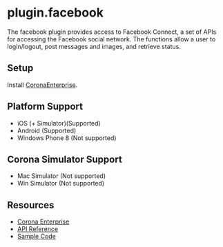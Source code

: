 # plugin.facebook

The facebook plugin provides access to Facebook Connect, a set of APIs for accessing the Facebook social network. The functions allow a user to login/logout, post messages and images, and retrieve status.

## Setup

Install [CoronaEnterprise](http://coronalabs.com/products/enterprise/).

## Platform Support

* iOS (+ Simulator)(Supported)
* Android (Supported)
* Windows Phone 8 (Not supported)

## Corona Simulator Support

* Mac Simulator (Not supported)
* Win Simulator (Not supported)

## Resources

* [Corona Enterprise](http://docs.coronalabs.com/native/)
* [API Reference](http://docs.coronalabs.com/plugin/facebook/index.html)
* [Sample Code](GITHUB_URL/samples)
